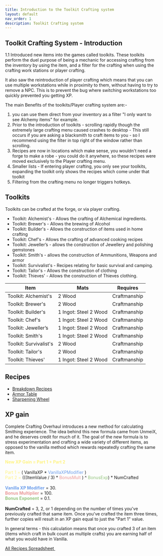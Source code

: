 ```yaml
---
title: Introduction to the Toolkit Crafting system
layout: default
nav_order: 1
description: Toolkit Crafting system
---
```


## Toolkit Crafting System - Introduction

1.1 Introduced new items into the games called toolkits. These toolkits perform the duel purpose of being a mechanic for accessing crafting from the inventory by using the item, and a filter for the crafting when using the crafting work stations or player crafting.

It also saw the reintroduction of player crafting which means that you can use multiple workstations while in proximity to them, without having to try to remove a NPC. This is to prevent the bug where switching workstations too quickly prevented you getting XP.

The main Benefits of the toolkits/Player crafting system are:- 
1. you can use them direct from your inventory as a filter "I only want to see Alchemy items" for example. 
2. Prior to the introduction of toolkits - scrolling rapidly though the extremely large crafting menu caused crashes to desktop - This still occurs if you are asking a blacksmith to craft items to you - so I recommend using the filter in top right of the window rather than scrolling. 
3. Recipes are now in locations which make sense, you wouldn't need a forge to make a robe - you could do it anywhere, so these recipes were moved exclusively to the Player crafting menu.
4. Smaller lists - If entering player crafting, you only see your toolkits, expanding the toolkit only shows the recipes which come under that toolkit
5. Filtering from the crafting menu no longer triggers hotkeys.


## Toolkits

Toolkits can be crafted at the forge, or via player crafting.

* Toolkit: Alchemist's - Allows the crafting of Alchemical ingredients. 
* Toolkit: Brewer's - Allows the brewing of Alcohol 
* Toolkit: Builder's - Allows the construction of items used in home crafting
* Toolkit: Chef's - Allows the crafting of advanced cooking recipes
* Toolkit: Jeweller’s - allows the construction of Jewellery and polishing gemstones
* Toolkit: Smith's - allows the construction of Ammunitions, Weapons and armor
* Toolkit: Survivalist's - Recipes relating for basic survival and camping.
* Toolkit: Tailor's - Allows the construction of clothing
* Toolkit: Thieves' - Allows the construction of Thieves clothing.

Item | Mats | Requires
-- | -- | --
Toolkit: Alchemist's | 2 Wood | Craftmanship
Toolkit: Brewer's | 2 Wood | Craftmanship
Toolkit: Builder's | 1 Ingot: Steel 2 Wood | Craftmanship
Toolkit: Chef's | 1 Ingot: Steel 2 Wood | Craftmanship
Toolkit: Jeweller’s | 1 Ingot: Steel 2 Wood | Craftmanship
Toolkit: Smith's | 1 Ingot: Steel 2 Wood | Craftmanship
Toolkit: Survivalist's | 2 Wood | Craftmanship
Toolkit: Tailor's | 2 Wood | Craftmanship
Toolkit: Thieves' | 1 Ingot: Steel 2 Wood | Craftmanship

## Recipes

* [Breakdown Recipes](/10-Crafting/Breakdown-Recipes)
* [Armor Table](/10-Crafting/Armor-Table-Recipes)
* [Sharpening Wheel](/10-Crafting/Sharpening-Wheel)

## XP gain

Complete Crafting Overhaul introduces a new method for calculating Smithing experience. The idea behind this new formula came from UnmeiX, and he deserves credit for much of it. The goal of the new formula is to stress experimentation and crafting a wide variety of different items, as opposed to the vanilla method which rewards repeatedly crafting the same item.

<div>
<font style="color: #FFF380;"><strong>New XP Gain = Part 1 + Part 2</strong></font><br><br>
<font style="color: #FFF380;"> Part 1 = </font> ( VanillaXP * <font style="color: #6d9eeb;">VanillaXPModifier</font> )<br>
<font style="color: #FFF380;"> Part 2 = </font> (((ItemValue / 3) * <font style="color: #ea9999;"> BonusMult </font> ) ^ <font style="color: #93c47d;">BonusExp</font>) * NumCrafted <br>
<br>
<font style="color: #6d9eeb;"><strong>Vanilla XP Modifier</strong></font> = 30.<br>
<font style="color: #ea9999;"><strong>Bonus Multiplier</strong></font> = 100.<br>
<font style="color: #93c47d;"><strong>Bonus Exponent</strong></font> = 0.1.<br>
<br>
<strong>NumCrafted</strong> = 3, 2, or 1 depending on the number of times you've previously crafted that same item. Once you've crafted the item three times, further copies will result in an XP gain equal to just the "Part 1" value.
</div>

In general terms - this calculation means that once you crafted 3 of an item (items which craft in bulk count as multiple crafts) you are earning half of what you would have in Vanilla.


<a class="btn btn-pink" href="https://docs.google.com/spreadsheets/d/1utEfot7czAGslnbL2OP_gIoI31CI6J8Zn5nvqED21xE/edit#gid=0" target="_blank" rel="noopener noreferrer">All Recipes Spreadsheet <svg viewBox="0 0 24 24" aria-labelledby="svg-external-link-title" width="1em" height="1em"><use xlink:href="#svg-external-link"></use></svg></a>

